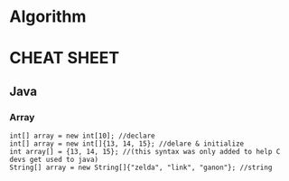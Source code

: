 # Algorithm

# CHEAT SHEET

## Java

### Array
```
int[] array = new int[10]; //declare
int[] array = new int[]{13, 14, 15}; //delare & initialize
int array[] = {13, 14, 15}; //(this syntax was only added to help C devs get used to java)
String[] array = new String[]{"zelda", "link", "ganon"}; //string
```
